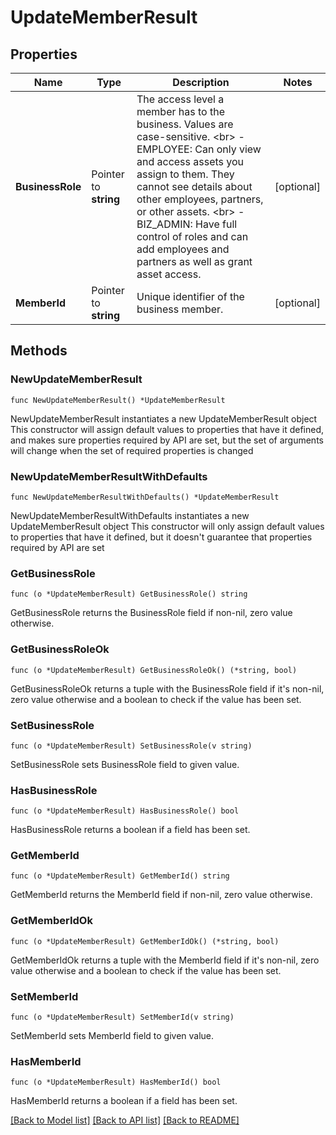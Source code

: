 # UpdateMemberResult

## Properties

Name | Type | Description | Notes
------------ | ------------- | ------------- | -------------
**BusinessRole** | Pointer to **string** | The access level a member has to the business. Values are case-sensitive. &lt;br&gt; - EMPLOYEE: Can only view and access assets you assign to them. They cannot see details about other employees, partners, or other assets. &lt;br&gt; - BIZ_ADMIN: Have full control of roles and can add employees and partners as well as grant asset access. | [optional] 
**MemberId** | Pointer to **string** | Unique identifier of the business member. | [optional] 

## Methods

### NewUpdateMemberResult

`func NewUpdateMemberResult() *UpdateMemberResult`

NewUpdateMemberResult instantiates a new UpdateMemberResult object
This constructor will assign default values to properties that have it defined,
and makes sure properties required by API are set, but the set of arguments
will change when the set of required properties is changed

### NewUpdateMemberResultWithDefaults

`func NewUpdateMemberResultWithDefaults() *UpdateMemberResult`

NewUpdateMemberResultWithDefaults instantiates a new UpdateMemberResult object
This constructor will only assign default values to properties that have it defined,
but it doesn't guarantee that properties required by API are set

### GetBusinessRole

`func (o *UpdateMemberResult) GetBusinessRole() string`

GetBusinessRole returns the BusinessRole field if non-nil, zero value otherwise.

### GetBusinessRoleOk

`func (o *UpdateMemberResult) GetBusinessRoleOk() (*string, bool)`

GetBusinessRoleOk returns a tuple with the BusinessRole field if it's non-nil, zero value otherwise
and a boolean to check if the value has been set.

### SetBusinessRole

`func (o *UpdateMemberResult) SetBusinessRole(v string)`

SetBusinessRole sets BusinessRole field to given value.

### HasBusinessRole

`func (o *UpdateMemberResult) HasBusinessRole() bool`

HasBusinessRole returns a boolean if a field has been set.

### GetMemberId

`func (o *UpdateMemberResult) GetMemberId() string`

GetMemberId returns the MemberId field if non-nil, zero value otherwise.

### GetMemberIdOk

`func (o *UpdateMemberResult) GetMemberIdOk() (*string, bool)`

GetMemberIdOk returns a tuple with the MemberId field if it's non-nil, zero value otherwise
and a boolean to check if the value has been set.

### SetMemberId

`func (o *UpdateMemberResult) SetMemberId(v string)`

SetMemberId sets MemberId field to given value.

### HasMemberId

`func (o *UpdateMemberResult) HasMemberId() bool`

HasMemberId returns a boolean if a field has been set.


[[Back to Model list]](../README.md#documentation-for-models) [[Back to API list]](../README.md#documentation-for-api-endpoints) [[Back to README]](../README.md)


